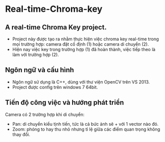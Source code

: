 # Real-time-Chroma-key
## A real-time Chroma Key project.
- Project này được tạo ra nhằm thực hiện việc chroma key real-time trong mọi trường hợp: camera đặt cố định (1) hoặc camera di chuyển (2).
- Hiện nay việc key trong trường hợp (1) đã hoàn thành, việc tiếp theo là làm với trường hợp (2).
## Ngôn ngữ và cấu hình
- Ngôn ngữ sử dụng là C++, dùng với thư viện OpenCV trên VS 2013.
- Project được config trên windows 7 64bit.
## Tiến độ công việc và hướng phát triển
Camera có 2 trường hợp khi di chuyển:
- Pan: di chuyển kiểu tịnh tiến, tức là cả bức ảnh sẽ + với 1 vector nào đó.
- Zoom: phóng to hay thu nhỏ nhưng tỉ lệ giữa các điểm quan trọng không thay đổi.
